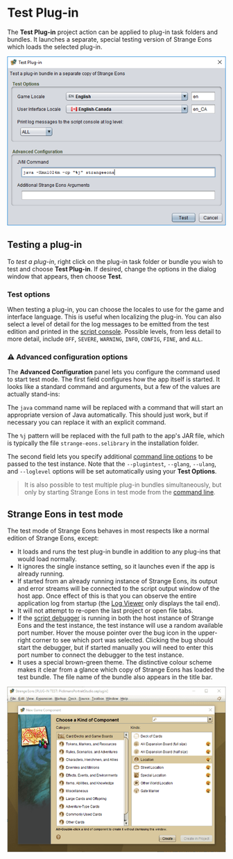 # Test Plug-in

The **Test Plug-in** project action can be applied to plug-in task folders and bundles. It launches a separate, special testing version of Strange Eons which loads the selected plug-in.

![test plugin dialog](images/test-plugin.png)

## Testing a plug-in

To *test a plug-in*, right click on the plug-in task folder or bundle you wish to test and choose **Test Plug-in**. If desired, change the options in the dialog window that appears, then choose **Test**.

### Test options

When testing a plug-in, you can choose the locales to use for the game and interface language. This is useful when localizing the plug-in. You can also select a level of detail for the log messages to be emitted from the test edition and printed in the [script console](dm-quickscript#the-script-console-window). Possible levels, from less detail to more detail, include `OFF`, `SEVERE`, `WARNING`, `INFO`, `CONFIG`, `FINE`, and `ALL`.

### ⚠ Advanced configuration options

The **Advanced Configuration** panel lets you configure the command used to start test mode. The first field configures how the app itself is started. It looks like a standard command and arguments, but a few of the values are actually stand-ins:

The `java` command name will be replaced with a command that will start an appropriate version of Java automatically. This should just work, but if necessary you can replace it with an explicit command.

The `%j` pattern will be replaced with the full path to the app's JAR file, which is typically the file `strange-eons.selibrary` in the installation folder.

The second field lets you specify additional [command line options](um-install-command-line-options.md#standard-options) to be passed to the test instance. Note that the `--plugintest`, `--glang`, `--ulang`, and `--loglevel` options will be set automatically using your **Test Options**.

> It is also possible to test multiple plug-in bundles simultaneously, but only by starting Strange Eons in test mode from the [command line](um-install-command-line-options.md#standard-options).

## Strange Eons in test mode

The test mode of Strange Eons behaves in most respects like a normal edition of Strange Eons, except:

* It loads and runs the test plug-in bundle in addition to any plug-ins that would load normally.
* It ignores the single instance setting, so it launches even if the app is already running.
* If started from an already running instance of Strange Eons, its output and error streams will be connected to the script output window of the host app. Once effect of this is that you can observe the entire application log from startup (the [Log Viewer](dm-quickscript.md#viewing-the-application-log) only displays the tail end).
* It will not attempt to re-open the last project or open file tabs.
* If the [script debugger](dm-debugger.md) is running in both the host instance of Strange Eons and the test instance, the test instance will use a random available port number. Hover the mouse pointer over the bug icon in the upper-right corner to see which port was selected. Clicking the bug should start the debugger, but if started manually you will need to enter this port number to connect the debugger to the test instance.
* It uses a special brown-green theme. The distinctive colour scheme makes it clear from a glance which copy of Strange Eons has loaded the test bundle. The file name of the bundle also appears in the title bar.

![app running in test mode](images/test-mode.png)
